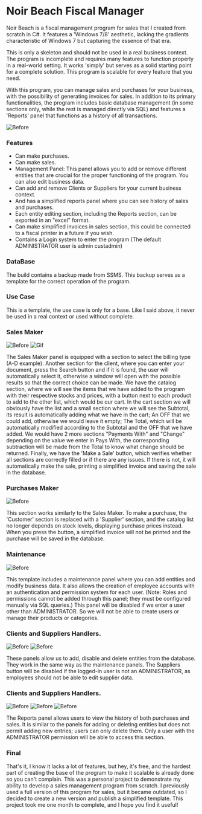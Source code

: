 # Noir Beach Fiscal Manager

Noir Beach is a fiscal management program for sales that I created from scratch in C#. It features a 'Windows 7/8' aesthetic, 
lacking the gradients characteristic of Windows 7 but capturing the essence of that era.

This is only a skeleton and should not be used in a real business context. The program is incomplete and requires many features to function properly in a real-world setting. 
It works 'simply' but serves as a solid starting point for a complete solution.
This program is scalable for every feature that you need.

With this program, you can manage sales and purchases for your business, with the possibility of generating invoices for sales. In addition to its primary functionalities, 
the program includes basic database management (in some sections only, while the rest is managed directly via SQL) and features a 'Reports' panel that functions as a history of all transactions.

![Before](ReadmeResources/Screenshot1.png)

### Features

- Can make purchases.
- Can make sales.
- Management Panel: This panel allows you to add or remove different entities that are crucial for the proper functioning of the program.
  You can also edit business data.
- Can add and remove Clients or Suppliers for your current business context.
- And has a simplified reports panel where you can see history of sales and purchases.
- Each entity editing section, including the Reports section, can be exported in an "excel" format.
- Can make simplified invoices in sales section, this could be connected to a fiscal printer in a future if you wish.
- Contains a Login system to enter the program (The default ADMINISTRATOR user is admin custadmin)

### DataBase
The build contains a backup made from SSMS. This backup serves as a template for the correct operation of the program.

### Use Case

This is a template, the use case is only for a base. Like I said above, it never be used in a real context or used without complete.

### Sales Maker

![Before](ReadmeResources/Screenshot3.png) ![Gif](ReadmeResources/MakingSale.gif)

The Sales Maker panel is equipped with a section to select the billing type (A-D example). Another section for the client, where you can enter your document, 
press the Search button and if it is found, the user will automatically select it, otherwise a window will open with the possible results so that the correct choice can be made. 
We have the catalog section, where we will see the items that we have added to the program with their respective stocks and prices, with a button next to each product to add to the other list, which would be our cart. 
In the cart section we will obviously have the list and a small section where we will see the Subtotal, its result is automatically adding what we have in the cart; 
An OFF that we could add, otherwise we would leave it empty; The Total, which will be automatically modified according to the Subtotal and the OFF that we have added. 
We would have 2 more sections "Payments With" and "Change" depending on the value we enter in Pays With, the corresponding subtraction will be made from the Total to know what change should be returned. 
Finally, we have the 'Make a Sale' button, which verifies whether all sections are correctly filled or if there are any issues. If there is not, it will automatically make the sale, printing a simplified invoice and saving the sale in the database.

### Purchases Maker

![Before](ReadmeResources/Screenshot4.png)

This section works similarly to the Sales Maker. To make a purchase, the 'Customer' section is replaced with a 'Supplier' section, and the catalog list no longer depends on stock levels, displaying purchase prices instead.
When you press the button, a simplified invoice will not be printed and the purchase will be saved in the database.

### Maintenance

![Before](ReadmeResources/Screenshot2.png)

This template includes a maintenance panel where you can add entities and modify business data. It also allows the creation of employee accounts with an authentication and permission system for each user. 
(Note: Roles and permissions cannot be added through this panel; they must be configured manually via SQL queries.) This panel will be disabled if we enter a user other than ADMINISTRATOR. 
So we will not be able to create users or manage their products or categories.

### Clients and Suppliers Handlers.

![Before](ReadmeResources/Screenshot5.png)
![Before](ReadmeResources/Screenshot6.png)

These panels allow us to add, disable and delete entities from the database. They work in the same way as the maintenance panels. 
The Suppliers button will be disabled if the logged-in user is not an ADMINISTRATOR, as employees should not be able to edit supplier data.

### Clients and Suppliers Handlers.

![Before](ReadmeResources/Screenshot7.png)
![Before](ReadmeResources/Screenshot8.png)
![Before](ReadmeResources/Screenshot9.png)

The Reports panel allows users to view the history of both purchases and sales. It is similar to the panels for adding or deleting entities but does not permit adding new entries; users can only delete them. 
Only a user with the ADMINISTRATOR permission will be able to access this section.

### Final
That's it, I know it lacks a lot of features, but hey, it's free, and the hardest part of creating the base of the program to make it scalable is already done so you can't complain.
This was a personal project to demonstrate my ability to develop a sales management program from scratch. I previously used a full version of this program for sales, but it became outdated, 
so I decided to create a new version and publish a simplified template. This project took me one month to complete, and I hope you find it useful!
